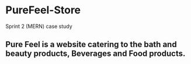 # PureFeel-Store
 Sprint 2 (MERN) case study
## Pure Feel is a website catering to the bath and beauty products, Beverages and Food products. 
